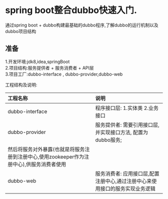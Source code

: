 # spring boot整合dubbo快速入门.
通过spring boot + dubbo构建最基础的dubbo程序,了解dubbo的运行机制以及dubbo项目结构

## 准备
1.开发环境:jdk8,idea,springBoot  
2.项目结构:服务提供者 + 服务消费者 + API层  
3.项目工厂:dubbo-interface , dubbo-provider,dubbo-web  


工程结构及说明:

|     工程名称               |     说明                      |
|  :------                  | :-------                      |
| dubbo-interface           | 程序接口层: 1.实体类 2.业务接口|  
| dubbo-provider            | 服务提供者: 需要引用接口层,并实现接口方法, 配置为dubbo服务; 
然后将服务对外暴露(也就是将服务注册到注册中心,使用zookeeper作为注册中心),供服务消费者使用|
| dubbo-web                 | 服务消费者: 应用接口层,配置注册中心,通过注册中心来使用接口的服务实现业务逻辑| 
    
